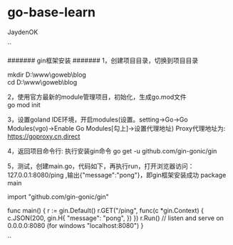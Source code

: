# go-base-learn
JaydenOK



``

####### gin框架安装  #######
1，创建项目目录，切换到项目目录  

mkdir D:\www\goweb\blog  
cd D:\www\goweb\blog  
  
2，使用官方最新的module管理项目，初始化，生成go.mod文件  
go mod init

3，设置goland IDE环境，开启modules(设置。setting->Go->Go Modules(vgo)->Enable Go Modules[勾上]->设置代理地址)
Proxy代理地址为:     https://goproxy.cn,direct

4，返回项目命令行: 执行安装gin命令
go get -u github.com/gin-gonic/gin

5，测试，创建main.go，代码如下，再执行run，打开浏览器访问： 127.0.0.1:8080/ping ,输出{"message":"pong"}，即gin框架安装成功
package main

import "github.com/gin-gonic/gin"

func main() {
	r := gin.Default()
	r.GET("/ping", func(c *gin.Context) {
		c.JSON(200, gin.H{
			"message": "pong",
		})
	})
	r.Run() // listen and serve on 0.0.0.0:8080 (for windows "localhost:8080")
}



``